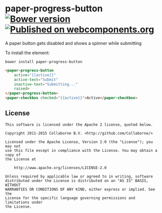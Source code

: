 paper-progress-button [![Bower version](https://badge.fury.io/bo/paper-progress-button.svg)](http://badge.fury.io/bo/paper-progress-button) [![Published on webcomponents.org](https://img.shields.io/badge/webcomponents.org-published-blue.svg)](https://www.webcomponents.org/Collaborne/paper-progress-button)
=========

A paper button gets disabled and shows a spinner while submitting

To install the element:

`bower install paper-progress-button`

<!--
```
<custom-element-demo>
  <template>
    <link rel="import" href="../paper-checkbox/paper-checkbox.html">
		<link rel="import" href="../paper-styles/demo-pages.html">
    <link rel="import" href="paper-progress-button.html">
    <dom-bind>
      <template is="dom-bind">
        <next-code-block></next-code-block>
      </template>
    </dom-bind>
  </template>
</custom-element-demo>
```
-->
```html
<paper-progress-button
    active="[[active]]"
    active-text="Submit"
    inactive-text="Submitting..."
    raised>
</paper-progress-button>
<paper-checkbox checked="{{active}}">Active</paper-checkbox>
```

## License

    This software is licensed under the Apache 2 license, quoted below.

    Copyright 2011-2015 Collaborne B.V. <http://github.com/Collaborne/>

    Licensed under the Apache License, Version 2.0 (the "License"); you may not
    use this file except in compliance with the License. You may obtain a copy of
    the License at

        http://www.apache.org/licenses/LICENSE-2.0

    Unless required by applicable law or agreed to in writing, software
    distributed under the License is distributed on an "AS IS" BASIS, WITHOUT
    WARRANTIES OR CONDITIONS OF ANY KIND, either express or implied. See the
    License for the specific language governing permissions and limitations under
    the License.
